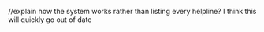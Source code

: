 //explain how the system works rather than listing every helpline? I think this will quickly go out of date
